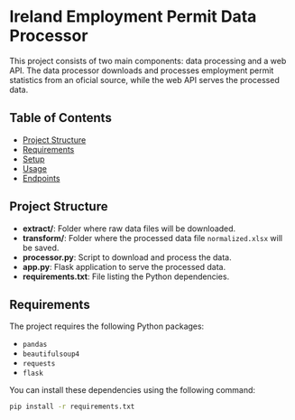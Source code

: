 # Ireland Employment Permit Data Processor

This project consists of two main components: data processing and a web API. The data processor downloads and processes employment permit statistics from an oficial source, while the web API serves the processed data.

## Table of Contents
- [Project Structure](#project-structure)
- [Requirements](#requirements)
- [Setup](#setup)
- [Usage](#usage)
- [Endpoints](#endpoints)

## Project Structure
- **extract/**: Folder where raw data files will be downloaded.
- **transform/**: Folder where the processed data file `normalized.xlsx` will be saved.
- **processor.py**: Script to download and process the data.
- **app.py**: Flask application to serve the processed data.
- **requirements.txt**: File listing the Python dependencies.

## Requirements
The project requires the following Python packages:
- `pandas`
- `beautifulsoup4`
- `requests`
- `flask`

You can install these dependencies using the following command:
```sh
pip install -r requirements.txt
